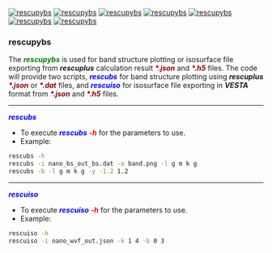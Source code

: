 [![rescupybs](https://img.shields.io/pypi/v/rescupybs?style=flat-square)](https://pypi.org/project/rescupybs/)
[![rescupybs](https://img.shields.io/pypi/pyversions/rescupybs?style=flat-square)](https://pypi.org/project/rescupybs/)
[![rescupybs](https://img.shields.io/pypi/l/rescupybs?style=flat-square)](https://pypi.org/project/rescupybs/)
[![rescupybs](https://img.shields.io/pypi/dm/rescupybs?style=flat-square)](https://pypi.org/project/rescupybs/)
[![rescupybs](https://img.shields.io/pypi/wheel/rescupybs?style=flat-square)](https://pypi.org/project/rescupybs/)
[![rescupybs](https://img.shields.io/github/last-commit/lkccrr/rescupybs?style=flat-square)](https://github.com/lkccrr/rescupybs)
[![rescupybs](https://img.shields.io/github/release-date/lkccrr/rescupybs?style=flat-square)](https://github.com/lkccrr/rescupybs)

### rescupybs

The <b style="color:green;"><i>rescupybs</b></i> is used for band structure plotting or isosurface file exporting from ***rescuplus*** calculation result <b style="color:darkred;"><i>\*.json</b></i> and <b style="color:darkred;"><i>\*.h5</b></i> files. The code will provide two scripts, <b style="color:blue;"><i>rescubs</b></i> for band structure plotting using ***rescuplus*** <b style="color:darkred;"><i>\*.json</b></i> or <b style="color:darkred;"><i>\*.dat</b></i> files, and <b style="color:blue;"><i>rescuiso</b></i> for isosurface file exporting in ***VESTA*** format from <b style="color:darkred;"><i>\*.json</b></i> and <b style="color:darkred;"><i>\*.h5</b></i> files.
***
<b style="color:blue;"><i>rescubs</b></i>
* To execute <b style="color:blue;"><i>rescubs</b></i> <b style="color:red;"><i>\-h</b></i> for the parameters to use.
* Example:
```bash
rescubs -h
rescubs -i nano_bs_out_bs.dat -o band.png -l g m k g
rescubs -b -l g m k g -y -1.2 1.2
```
***
<b style="color:blue;"><i>rescuiso</b></i>
* To execute <b style="color:blue;"><i>rescuiso</b></i> <b style="color:red;"><i>\-h</b></i> for the parameters to use.
* Example:
```bash
rescuiso -h
rescuiso -i nano_wvf_out.json -k 1 4 -b 0 3
```
 
